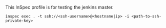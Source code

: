 This InSpec profile is for testing the jenkins master.

`inspec exec . -t ssh://<ssh-username>@<hostname|ip> -i <path-to-ssh-private-key>`
